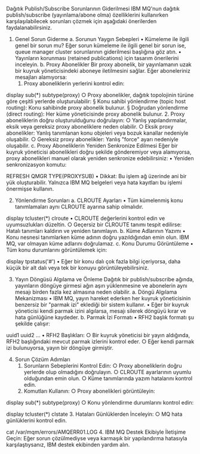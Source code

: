 Dağıtık Publish/Subscribe Sorunlarının Giderilmesi
IBM MQ'nun dağıtık publish/subscribe (yayınlama/abone olma) özelliklerini kullanırken karşılaşılabilecek sorunları çözmek için aşağıdaki önerilerden faydalanabilirsiniz.

1. Genel Sorun Giderme
a. Sorunun Yaygın Sebepleri
	• Kümeleme ile ilgili genel bir sorun mu? Eğer sorun kümeleme ile ilgili genel bir sorun ise, queue manager cluster sorunlarının giderilmesi başlığına göz atın.
	• Yayınların korunması (retained publications) için tasarım önerilerini inceleyin.
b. Proxy Abonelikler
Bir proxy abonelik, bir yayınlamanın uzak bir kuyruk yöneticisindeki aboneye iletilmesini sağlar. Eğer aboneleriniz mesajları alamıyorsa:
	1. Proxy aboneliklerin yerlerini kontrol edin:display sub(*) subtype(proxy)
		○ Proxy abonelikler, dağıtık topolojinin türüne göre çeşitli yerlerde oluşturulabilir:
			§ Konu sahibi yönlendirme (topic host routing): Konu sahibinde proxy abonelik bulunur.
			§ Doğrudan yönlendirme (direct routing): Her küme yöneticisinde proxy abonelik bulunur.
	2. Proxy aboneliklerin doğru oluşturulduğunu doğrulayın:
		○ Yanlış yapılandırmalar, eksik veya gereksiz proxy aboneliklere neden olabilir.
		○ Eksik proxy abonelikler: Yanlış tanımlanan konu objeleri veya bozuk kanallar nedeniyle oluşabilir.
		○ Gereksiz proxy abonelikler: Yanlış "force" ayarı nedeniyle oluşabilir.
c. Proxy Aboneliklerin Yeniden Senkronize Edilmesi
Eğer bir kuyruk yöneticisi abonelikleri doğru şekilde gönderemiyor veya alamıyorsa, proxy abonelikleri manuel olarak yeniden senkronize edebilirsiniz:
	• Yeniden senkronizasyon komutu:REFRESH QMGR TYPE(PROXYSUB)
	• Dikkat: Bu işlem ağ üzerinde ani bir yük oluşturabilir. Yalnızca IBM MQ belgeleri veya hata kayıtları bu işlemi önermişse kullanın.

2. Yönlendirme Sorunları
a. CLROUTE Ayarları
	• Tüm kümelenmiş konu tanımlamaları aynı CLROUTE ayarına sahip olmalıdır.display tcluster(*) clroute
	• CLROUTE değerlerini kontrol edin ve uyumsuzlukları düzeltin.
		○ Geçersiz bir CLROUTE tanımı tespit edilirse: Hatalı tanımları kaldırın ve yeniden tanımlayın.
b. Küme Adlarının Yazımı
	• Konu nesnesi tanımlarken küme adının doğru yazıldığından emin olun. IBM MQ, var olmayan küme adlarını doğrulamaz.
c. Konu Durumu Görüntüleme
	• Tüm konu durumlarını görüntülemek için:display tpstatus('#')
	• Eğer bir konu dalı çok fazla bilgi içeriyorsa, daha küçük bir alt dalı veya tek bir konuyu görüntüleyebilirsiniz.

3. Yayın Döngüsü Algılama ve Önleme
Dağıtık bir publish/subscribe ağında, yayınların döngüye girmesi ağın aşırı yüklenmesine ve abonelerin aynı mesajı birden fazla kez almasına neden olabilir.
a. Döngü Algılama Mekanizması
	• IBM MQ, yayın hareket ederken her kuyruk yöneticisinin benzersiz bir "parmak izi" eklediği bir sistem kullanır.
	• Eğer bir kuyruk yöneticisi kendi parmak izini algılarsa, mesajı silerek döngüyü kırar ve hata günlüğüne kaydeder.
b. Parmak İzi Formatı
	• RFH2 başlık formatı şu şekilde çalışır:<ibm>  <Rfp>uuid1</Rfp>  <Rfp>uuid2</Rfp>  ...</ibm>
	• RFH2 Başlıkları:
		○ Bir kuyruk yöneticisi bir yayın aldığında, RFH2 başlığındaki mevcut parmak izlerini kontrol eder.
		○ Eğer kendi parmak izi bulunuyorsa, yayın bir döngüye girmiştir.

4. Sorun Çözüm Adımları
	1. Sorunların Sebeplerini Kontrol Edin:
		○ Proxy aboneliklerin doğru yerlerde olup olmadığını doğrulayın.
		○ CLROUTE ayarlarının uyumlu olduğundan emin olun.
		○ Küme tanımlarında yazım hatalarını kontrol edin.
	2. Komutları Kullanın:
		○ Proxy abonelikleri görüntüleyin:display sub(*) subtype(proxy)
		○ Konu yönlendirme durumlarını kontrol edin:display tcluster(*) clstate
	3. Hataları Günlüklerden İnceleyin:
		○ MQ hata günlüklerini kontrol edin.cat /var/mqm/errors/AMQERR01.LOG
	4. IBM MQ Destek Ekibiyle İletişime Geçin: Eğer sorun çözülmediyse veya karmaşık bir yapılandırma hatasıyla karşılaştıysanız, IBM destek ekibinden yardım alın.


